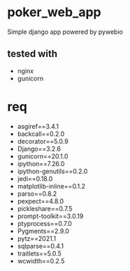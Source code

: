 # poker_web_app
Simple django app powered by pywebio

## tested with 

- nginx
- gunicorn


# req
- asgiref==3.4.1
- backcall==0.2.0
- decorator==5.0.9
- Django==3.2.6
- gunicorn==20.1.0
- ipython==7.26.0
- ipython-genutils==0.2.0
- jedi==0.18.0
- matplotlib-inline==0.1.2
- parso==0.8.2
- pexpect==4.8.0
- pickleshare==0.7.5
- prompt-toolkit==3.0.19
- ptyprocess==0.7.0
- Pygments==2.9.0
- pytz==2021.1
- sqlparse==0.4.1
- traitlets==5.0.5
- wcwidth==0.2.5
